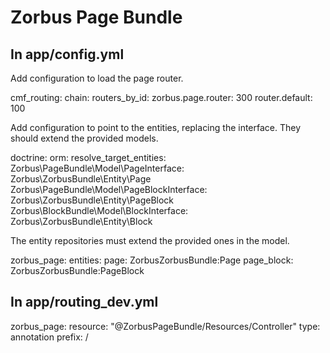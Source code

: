 Zorbus Page Bundle
==================

In app/config.yml
-----------------

Add configuration to load the page router.

cmf_routing:
    chain:
        routers_by_id:
            zorbus.page.router: 300
            router.default: 100

Add configuration to point to the entities, replacing the interface. They should extend the provided models.

doctrine:
    orm:
        resolve_target_entities:
            Zorbus\PageBundle\Model\PageInterface: Zorbus\ZorbusBundle\Entity\Page
            Zorbus\PageBundle\Model\PageBlockInterface: Zorbus\ZorbusBundle\Entity\PageBlock
            Zorbus\BlockBundle\Model\BlockInterface: Zorbus\ZorbusBundle\Entity\Block

The entity repositories must extend the provided ones in the model.

zorbus_page:
    entities:
        page: ZorbusZorbusBundle:Page
        page_block: ZorbusZorbusBundle:PageBlock

In app/routing_dev.yml
----------------------

zorbus_page:
    resource: "@ZorbusPageBundle/Resources/Controller"
    type: annotation
    prefix: /